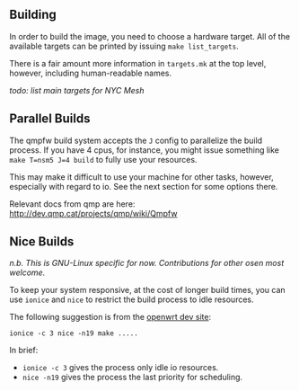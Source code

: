 
Building
--------

In order to build the image, you need to choose a hardware target.
All of the available targets can be printed by issuing `make list_targets`.

There is a fair amount more information in `targets.mk` at the top level,
however, including human-readable names.

_todo: list main targets for NYC Mesh_

Parallel Builds
---------------

The qmpfw build system accepts the `J` config to parallelize the
build process. If you have 4 cpus, for instance, you might issue something
like `make T=nsm5 J=4 build` to fully use your resources.

This may make it difficult to use your machine for other tasks, however,
especially with regard to io. See the next section for some options there.

Relevant docs from qmp are here:
http://dev.qmp.cat/projects/qmp/wiki/Qmpfw

Nice Builds
-----------

_n.b. This is GNU-Linux specific for now.
Contributions for other osen most welcome._

To keep your system responsive, at the cost of longer build times,
you can use `ionice` and `nice` to restrict the build process to
idle resources.

The following suggestion is from the [openwrt dev site](https://wiki.openwrt.org/doc/howto/build):
```
ionice -c 3 nice -n19 make .....
```

In brief:
- `ionice -c 3` gives the process only idle io resources.
- `nice -n19` gives the process the last priority for scheduling.


